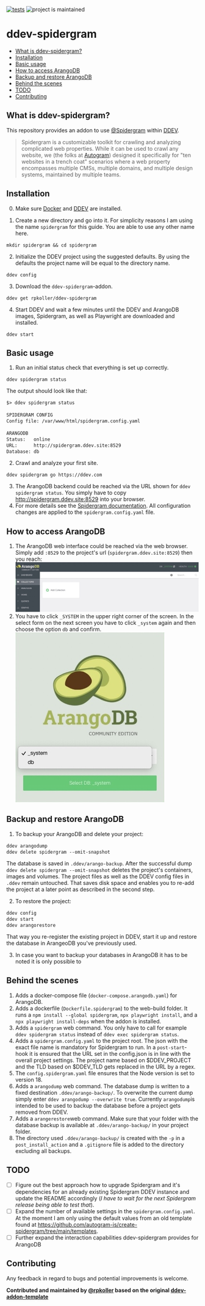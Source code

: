 [![tests](https://github.com/rpkoller/ddev-spidergram/actions/workflows/tests.yml/badge.svg)](https://github.com/rpkoller/ddev-spidergram/actions/workflows/tests.yml) ![project is maintained](https://img.shields.io/maintenance/yes/2024.svg)

# ddev-spidergram <!-- omit in toc -->

* [What is ddev-spidergram?](#what-is-ddev-spidergram)
* [Installation](#installation)
* [Basic usage](#basic-usage)
* [How to access ArangoDB](#how-to-access-arangodb)
* [Backup and restore ArangoDB](#backup-and-restore-arangodb)
* [Behind the scenes](#behind-the-scenes)
* [TODO](#todo)
* [Contributing](#contributing)

## What is ddev-spidergram?
This repository provides an addon to use [@Spidergram](https://github.com/autogram-is/spidergram) within [DDEV](https://ddev.readthedocs.io/).
>Spidergram is a customizable toolkit for crawling and analyzing complicated web properties.
> While it can be used to crawl any website, we (the folks at [Autogram](https://autogram.is/)) designed it specifically for "ten websites in a trench coat" scenarios where a web property encompasses multiple CMSs, multiple domains, and multiple design systems, maintained by multiple teams.

## Installation
0. Make sure [Docker](https://ddev.readthedocs.io/en/stable/users/install/docker-installation/) and [DDEV](https://ddev.readthedocs.io/en/stable/users/install/ddev-installation/) are installed.

1. Create a new directory and go into it. For simplicity reasons I am using the name `spidergram` for this guide. You are able to use any other name here.
```
mkdir spidergram && cd spidergram
```

2. Initialize the DDEV project using the suggested defaults. By using the defaults the project name will be equal to the directory name.
```
ddev config
```

3. Download the `ddev-spidergram`-addon.
```
ddev get rpkoller/ddev-spidergram
```

4. Start DDEV and wait a few minutes until the DDEV and ArangoDB images, Spidergram, as well as Playwright are downloaded and installed.
```
ddev start
```

## Basic usage
1. Run an initial status check that everything is set up correctly.
```
ddev spidergram status
```

The output should look like that:

```
$> ddev spidergram status

SPIDERGRAM CONFIG
Config file: /var/www/html/spidergram.config.yaml

ARANGODB
Status:   online
URL:      http://spidergram.ddev.site:8529
Database: db
```

2. Crawl and analyze your first site.
```
ddev spidergram go https://ddev.com
```

3. The ArangoDB backend could be reached via the URL shown for `ddev spidergram status`. You simply have to copy http://spidergram.ddev.site:8529 into your browser.
4. For more details see the [Spidergram documentation](https://github.com/autogram-is/spidergram/tree/main/docs). All configuration changes are applied to the `spidergram.config.yaml` file.

## How to access ArangoDB
1. The ArangoDB web interface could be reached via the web browser. Simply add `:8529` to the project's url (`spidergram.ddev.site:8529`) then you reach:
![ArangoDB web interface](images/arangodb_web_interface.jpg)
2. You have to click `_SYSTEM` in the upper right corner of the screen. In the select form on the next screen you have to click `_system` again and then choose the option `db` and confirm.
![Select the active database in ArangoDB](images/arangodb_db_select.jpg)

## Backup and restore ArangoDB
1. To backup your ArangoDB and delete your project:
```
ddev arangodump
ddev delete spidergram --omit-snapshot
```
The database is saved in `.ddev/arango-backup`. After the successful dump `ddev delete spidergram --omit-snapshot` deletes the project's containers, images and volumes. The project files as well as the DDEV config files in `.ddev` remain untouched. That saves disk space and enables you to re-add the project at a later point as described in the second step.

2. To restore the project:
```
ddev config
ddev start
ddev arangorestore
```
That way you re-register the existing project in DDEV, start it up and restore the database in ArangeoDB you've previously used.

3. In case you want to backup your databases in ArangoDB it has to be noted it is only possible to

## Behind the scenes
1. Adds a docker-compose file (`docker-compose.arangodb.yaml`) for ArangoDB.
1. Adds a dockerfile (`Dockerfile.spidergram`) to the web-build folder. It runs a `npm install --global spidergram`, `npx playwright install`, and a `npx playwright install-deps` when the addon is installed.
1. Adds a `spidergram` web command. You only have to call for example `ddev spidergram status` instead of `ddev exec spidergram status`.
1. Adds a `spidergram.config.yaml` to the project root. The json with the exact file name is mandatory for Spidergram to run. In a `post-start`-hook
it is ensured that the URL set in the config.json is in line with the overall project settings. The project name based on $DDEV_PROJECT and the TLD based on $DDEV_TLD gets replaced in the URL by a regex.
1. The `config.spidergram.yaml` file ensures that the Node version is set to version 18.
1. Adds a `arangodump` web command. The database dump is written to a fixed destination `.ddev/arango-backup/`. To overwrite the current dump simply enter `ddev arangodump --overwrite true`. Currently `arangodump`is intended to be used to backup the database before a project gets removed from DDEV.
1. Adds a `arangerestore`web command. Make sure that your folder with the database backup is available at `.ddev/arango-backup/` in your project folder.
1. The directory used `.ddev/arango-backup/` is created with the `-p` in a `post_install_action` and a `.gitignore` file is added to the directory excluding all backups.
## TODO
- [ ] Figure out the best approach how to upgrade Spidergram and it's dependencies for an already existing Spidergram DDEV instance and update the README accordingly (_I have to wait for the next Spidergram release being able to test that_).
- [ ] Expand the number of available settings in the `spidergram.config.yaml`. At the moment I am only using the default values from an old template found at https://github.com/autogram-is/create-spidergram/tree/main/templates.
- [ ] Further expand the interaction capabilities ddev-spidergram provides for ArangoDB

## Contributing
Any feedback in regard to bugs and potential improvements is welcome.

**Contributed and maintained by [@rpkoller](https://github.com/rpkoller) based on the original [ddev-addon-template](https://github.com/ddev/ddev-addon-template)**